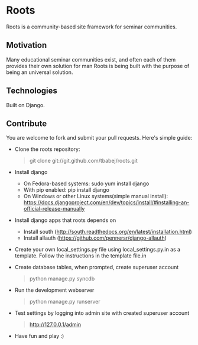 Roots
=====

Roots is a community-based site framework for seminar communities.

Motivation
----------

Many educational seminar communities exist, and often each of them provides their own solution for man
Roots is being built with the purpose of being an universal solution.

Technologies
------------

Built on Django.

Contribute
----------

You are welcome to fork and submit your pull requests. Here's simple guide:

* Clone the roots repository:
    > git clone git://git.github.com/tbabej/roots.git

* Install django
  - On Fedora-based systems:
    sudo yum install django
  - With pip enabled:
    pip install django
  - On Windows or other Linux systems(simple manual install):
    https://docs.djangoproject.com/en/dev/topics/install/#installing-an-official-release-manually

* Install django apps that roots depends on

  - Install south (http://south.readthedocs.org/en/latest/installation.html)
  - Install allauth (https://github.com/pennersr/django-allauth)

* Create your own local_settings.py file using local_settings.py.in as a template.
  Follow the instructions in the template file.in

* Create database tables, when prompted, create superuser account
    > python manage.py syncdb

* Run the development webserver
    > python manage.py runserver

* Test settings by logging into admin site with created superuser account
    > http://127.0.0.1/admin

* Have fun and play :)
